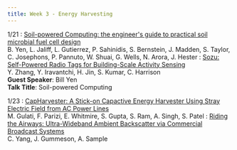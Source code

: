 ```yaml
---
title: Week 3 - Energy Harvesting
---
```



1/21
: [Soil-powered Computing: the engineer's guide to practical soil microbial fuel cell design](https://dl.acm.org/doi/abs/10.1145/3631410)<br /> B. Yen, L. Jaliff, L. Gutierrez, P. Sahinidis, S. Bernstein, J. Madden, S. Taylor, C. Josephons, P. Pannuto, W. Shuai, G. Wells, N. Arora, J. Hester
: [Sozu: Self-Powered Radio Tags for Building-Scale Activity Sensing](https://www.witechlab.com/papers/sozu-uist2019.pdf)<br /> Y. Zhang, Y. Iravantchi, H. Jin, S. Kumar, C. Harrison <br />
**Guest Speaker**: Bill Yen <br />
**Talk Title**: Soil-powered Computing 

1/23
: [CapHarvester: A Stick-on Capactive Energy Harvester Using Stray Electric Field from AC Power Lines](https://ubicomplab.cs.washington.edu/pdfs/capharvester.pdf)<br /> M. Gulati, F. Parizi, E. Whitmire, S. Gupta, S. Ram, A. Singh, S. Patel
: [Riding the Airways: Ultra-Wideband Ambient Backscatter via Commercial Broadcast Systems](https://theisclab.com/docs/2017_INFOCOM_UWB-Backscatter_Yang.pdf)<br /> C. Yang, J. Gummeson, A. Sample 



